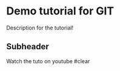 # Demo tutorial for GIT

Description for the tutorial!


## Subheader

Watch the tuto on youtube #clear
